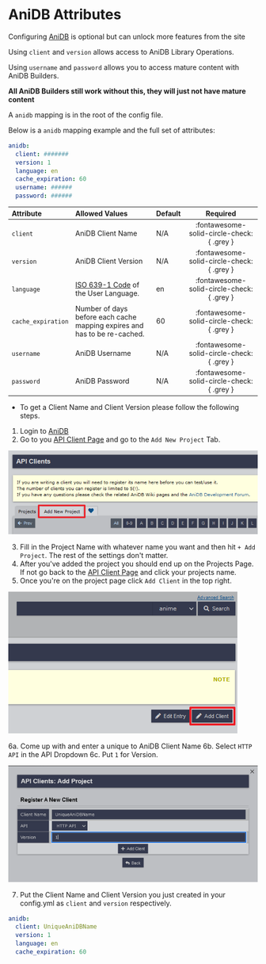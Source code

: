# AniDB Attributes

Configuring [AniDB](https://anidb.net/) is optional but can unlock more features from the site

Using `client` and `version` allows access to AniDB Library Operations.

Using `username` and `password` allows you to access mature content with AniDB Builders.

**All AniDB Builders still work without this, they will just not have mature content**

A `anidb` mapping is in the root of the config file.

Below is a `anidb` mapping example and the full set of attributes:
```yaml
anidb:
  client: #######
  version: 1
  language: en
  cache_expiration: 60
  username: ######
  password: ######
```

| Attribute          | Allowed Values                                                                                | Default | Required |
|:-------------------|:----------------------------------------------------------------------------------------------|:--------|:--------:|
| `client`           | AniDB Client Name                                                                             | N/A     | :fontawesome-solid-circle-check:{ .grey } |
| `version`          | AniDB Client Version                                                                          | N/A     | :fontawesome-solid-circle-check:{ .grey } |
| `language`         | [ISO 639-1 Code](https://en.wikipedia.org/wiki/List_of_ISO_639-1_codes) of the User Language. | en      | :fontawesome-solid-circle-check:{ .grey } |
| `cache_expiration` | Number of days before each cache mapping expires and has to be re-cached.                     | 60      | :fontawesome-solid-circle-check:{ .grey } |
| `username`         | AniDB Username                                                                                | N/A     | :fontawesome-solid-circle-check:{ .grey } |
| `password`         | AniDB Password                                                                                | N/A     | :fontawesome-solid-circle-check:{ .grey } |

* To get a Client Name and Client Version please follow the following steps.

1. Login to [AniDB](https://anidb.net/)
2. Go to you [API Client Page](https://anidb.net/software/add) and go to the `Add New Project` Tab.

![AniDB Add Project](anidb-1.png)

3. Fill in the Project Name with whatever name you want and then hit `+ Add Project`. The rest of the settings don't matter.
4. After you've added the project you should end up on the Projects Page. If not go back to the [API Client Page](https://anidb.net/software/add) and click your projects name. 
5. Once you're on the project page click `Add Client` in the top right.

![AniDB Add Client](anidb-2.png)

6a. Come up with and enter a unique to AniDB Client Name
6b. Select `HTTP API` in the API Dropdown
6c. Put `1` for Version.

![AniDB Client Page](anidb-3.png)

7. Put the Client Name and Client Version you just created in your config.yml as `client` and `version` respectively.

```yaml
anidb:
  client: UniqueAniDBName
  version: 1
  language: en
  cache_expiration: 60
```